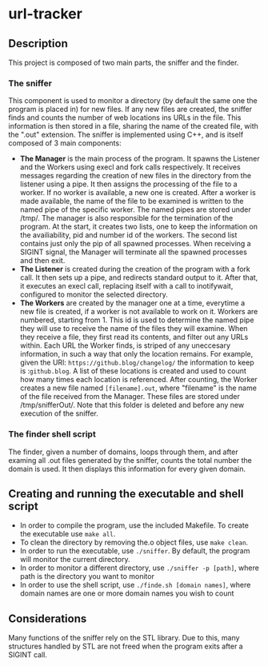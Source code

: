 # url-tracker

## Description
This project is composed of two main parts, the sniffer and the finder. 
### The sniffer
This component is used to monitor a directory (by default the same one the program is placed in) for new files. If any new files are created, the sniffer finds and counts 
the number of web locations ins URLs in the file. This information is then stored in a file, sharing the name of the created file, with the ".out" extension. The sniffer 
is implemented using C++, and is itself composed of 3 main components:
- **The Manager** is the main process of the program. It spawns the Listener and the Workers using execl and fork calls respectively. It receives messages regarding the creation of new files in the directory from the listener using a pipe. It then assigns the processing of the file to a worker. If no worker is available, a new one is created. After a worker is made available, the name of the file to be examined is written to the named pipe of the specific worker. The named pipes are stored under /tmp/. The manager is also responsible for the termination of the program. At the start, it creates two lists, one to keep the information on the availiability, pid and number id of the workers. The second list contains just only the pip of all spawned processes. When receiving a SIGINT signal, the Manager will terminate all the spawned processes and then exit. 
- **The Listener** is created during the creation of the program with a fork call. It then sets up a pipe, and redirects standard output to it. After that, it executes an execl call, replacing itself with a call to inotifywait, configured to monitor the selected directory.
- **The Workers** are created by the manager one at a time, everytime a new file is created, if a worker is not available to work on it. Workers are numbered, starting from 1. This id is used to determine the named pipe they will use to receive the name of the files they will examine. When they receive a file, they first read its contents, and filter out any URLs within. Each URL the Worker finds, is striped of any uneccesary information, in such a way that only the location remains. For example, given the URl: `https://github.blog/changelog/` the information to keep is :`github.blog`. A list of these locations is created and used to count how many times each location is referenced. After counting, the Worker creates a new file named `[filename].out`, where "filename" is the name of the file received from the Manager. These files are stored under /tmp/snifferOut/. Note that this folder is deleted and before any new execution of the sniffer.

### The finder shell script
The finder, given a number of domains, loops through them, and after examing all .out files generated by the sniffer, counts the total number the domain is used. It then displays this information for every given domain.

## Creating and running the executable and shell script
- In order to compile the program, use the included Makefile. To create the executable use `make all`.
- To clean the directory by removing the.o object files, use `make clean`.
- In order to run the executable, use `./sniffer`. By default, the program will monitor the current directory.
- In order to monitor a different directory, use `./sniffer -p [path]`, where path is the directory you want to monitor
- In order to use the shell script, use `./finde.sh [domain names]`, where domain names are one or more domain names you wish to count

## Considerations
Many functions of the sniffer rely on the STL library. Due to this, many structures handled by STL are not freed when the program exits after a SIGINT call. 
